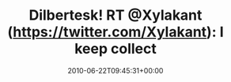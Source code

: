 ---
retweeted: false
source: <a href="http://twitter.com" rel="nofollow">Twitter Web Client</a>
entities:
  hashtags: []
  symbols: []
  user_mentions:
  - name: Felix Gilcher
    screen_name: Xylakant
    indices:
    - '15'
    - '24'
    id_str: '40266143'
    id: '40266143'
  urls: []
display_text_range:
- '0'
- '57'
favorite_count: '0'
id_str: '16761127240'
truncated: false
retweet_count: '0'
id: '16761127240'
created_at: Tue Jun 22 09:45:31 +0000 2010
favorited: false
full_text: 'Dilbertesk! RT [@Xylakant](https://twitter.com/Xylakant): I keep collecting
  mental scars.'
lang: en
tags:
- pesos/twitter
date: '2010-06-22T09:45:31+00:00'
src: https://twitter.com/bascht/status/16761127240
original_url: https://twitter.com/bascht/status/16761127240
type: twitter_tweet
text: 'Dilbertesk! RT [@Xylakant](https://twitter.com/Xylakant): I keep collecting
  mental scars.'
title: 'Dilbertesk! RT @Xylakant (https://twitter.com/Xylakant): I keep collect'

---